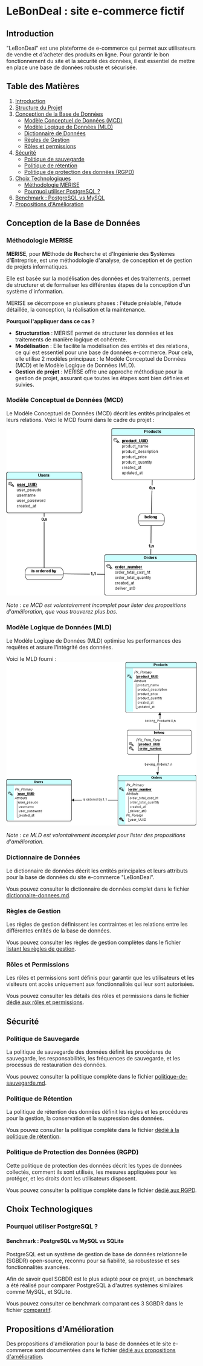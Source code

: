 # LeBonDeal : site e-commerce fictif

## Introduction

"LeBonDeal" est une plateforme de e-commerce qui permet aux utilisateurs de vendre et d'acheter des produits en ligne. Pour garantir le bon fonctionnement du site et la sécurité des données, il est essentiel de mettre en place une base de données robuste et sécurisée.

## Table des Matières

1. [Introduction](#introduction)
2. [Structure du Projet](#structure-du-projet)
3. [Conception de la Base de Données](#conception-de-la-base-de-données)
   - [Modèle Conceptuel de Données (MCD)](doc/bdd/MCD.png)
   - [Modèle Logique de Données (MLD)](doc/bdd/MLD.png)
   - [Dictionnaire de Données](#dictionnaire-de-données)
   - [Règles de Gestion](#règles-de-gestion)
   - [Rôles et permissions](#rôles-et-permissions)
4. [Sécurité](#sécurité)
   - [Politique de sauvegarde](#politique-de-sauvegarde)
   - [Politique de rétention](#politique-de-rétention)
   - [Politique de protection des données (RGPD)](#politique-de-protection-des-données-rgpd)
5. [Choix Technologiques](#choix-technologiques)
   - [Méthodologie MERISE](#méthodologie-merise)
   - [Pourquoi utiliser PostgreSQL ?](#pourquoi-utiliser-postgresql)
6. [Benchmark : PostgreSQL vs MySQL](#benchmark--postgresql-vs-mysql-vs-sqlite)
7. [Propositions d'Amélioration](#propositions-damélioration)

## Conception de la Base de Données

### Méthodologie MERISE

**MERISE**, pour **ME**thode de **R**echerche et d'**I**ngénierie des **S**ystèmes d'**E**ntreprise, est une méthodologie d'analyse, de conception et de gestion de projets informatiques.

Elle est basée sur la modélisation des données et des traitements, permet de structurer et de formaliser les différentes étapes de la conception d'un système d'information. 

MERISE se décompose en plusieurs phases : l'étude préalable, l'étude détaillée, la conception, la réalisation et la maintenance.

**Pourquoi l'appliquer dans ce cas ?**

- **Structuration** : MERISE permet de structurer les données et les traitements de manière logique et cohérente.
- **Modélisation** : Elle facilite la modélisation des entités et des relations, ce qui est essentiel pour une base de données e-commerce.
Pour cela, elle utilise 2 modèles principaux : le Modèle Conceptuel de Données (MCD) et le Modèle Logique de Données (MLD).
- **Gestion de projet** : MERISE offre une approche méthodique pour la gestion de projet, assurant que toutes les étapes sont bien définies et suivies.


### Modèle Conceptuel de Données (MCD)

Le Modèle Conceptuel de Données (MCD) décrit les entités principales et leurs relations. 
Voici le MCD fourni dans le cadre du projet :

![Modèle Conceptuel de Données (MCD)](/doc/bdd/MCD.png)

*Note : ce MCD est volontairement incomplet pour lister des propositions d'amélioration, que vous trouverez plus bas.*

### Modèle Logique de Données (MLD)

Le Modèle Logique de Données (MLD) optimise les performances des requêtes et assure l'intégrité des données. 

Voici le MLD fourni :
![Modèle Logique de Données (MLD)](/doc/bdd/MLD.png)

*Note : ce MLD est volontairement incomplet pour lister des propositions d'amélioration.*

### Dictionnaire de Données

Le dictionnaire de données décrit les entités principales et leurs attributs pour la base de données du site e-commerce "LeBonDeal". 

Vous pouvez consulter le dictionnaire de données complet dans le fichier [dictionnaire-donnees.md](/doc/bdd/dictionnaire-donnees.md).

### Règles de Gestion

Les règles de gestion définissent les contraintes et les relations entre les différentes entités de la base de données. 

Vous pouvez consulter les règles de gestion complètes dans le fichier [listant les règles de gestion](/doc/regles-gestion.md).

### Rôles et Permissions

Les rôles et permissions sont définis pour garantir que les utilisateurs et les visiteurs ont accès uniquement aux fonctionnalités qui leur sont autorisées. 

Vous pouvez consulter les détails des rôles et permissions dans le fichier [dédié aux rôles et permissions](/doc/securite/rbac.md).

## Sécurité

### Politique de Sauvegarde

La politique de sauvegarde des données définit les procédures de sauvegarde, les responsabilités, les fréquences de sauvegarde, et les processus de restauration des données. 

Vous pouvez consulter la politique complète dans le fichier [politique-de-sauvegarde.md](/doc/bdd/sauvegardes/politique-de-sauvegarde.md).

### Politique de Rétention

La politique de rétention des données définit les règles et les procédures pour la gestion, la conservation et la suppression des données. 

Vous pouvez consulter la politique complète dans le fichier [dédié à la politique de rétention](/doc/securite/politique-de-retention.md).

### Politique de Protection des Données (RGPD)

Cette politique de protection des données décrit les types de données collectés, comment ils sont utilisés, les mesures appliquées pour les protéger, et les droits dont les utilisateurs disposent. 

Vous pouvez consulter la politique complète dans le fichier [dédié aux RGPD](/doc/securite/rgpd.md).

## Choix Technologiques

### Pourquoi utiliser PostgreSQL ?

#### Benchmark : PostgreSQL vs MySQL vs SQLite

PostgreSQL est un système de gestion de base de données relationnelle (SGBDR) open-source, reconnu pour sa fiabilité, sa robustesse et ses fonctionnalités avancées.

Afin de savoir quel SGBDR est le plus adapté pour ce projet, un benchmark a été réalisé pour comparer PostgreSQL à d'autres systèmes similaires comme MySQL, et SQLite.

Vous pouvez consulter ce benchmark comparant ces 3 SGBDR dans le fichier [comparatif](doc/benchmarks/bdd.md).

## Propositions d'Amélioration

Des propositions d'amélioration pour la base de données et le site e-commerce sont documentées dans le fichier [dédié aux propositions d'amélioration](doc/proposition-amelioration.md).